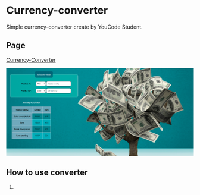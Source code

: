 # Currency-converter

Simple currency-converter create by YouCode Student.

## Page 

[Currency-Converter](https://kingabuczniewska.github.io/currency-converter/)

![converter](https://github.com/KingaBuczniewska/currency-converter/blob/main/image/Zrzut%20ekranu%20(23).png?raw=true)

## How to use converter
1. 
